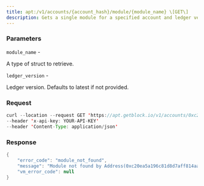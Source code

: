```yaml
---
title: apt:/v1/accounts/{account_hash}/module/{module_name} \[GET\]
description: Gets a single module for a specified account and ledger version.
---
```


### Parameters


`module_name` -

A type of struct to retrieve.

`ledger_version` -

Ledger version. Defaults to latest if not provided.

### Request

``` java
curl --location --request GET 'https://apt.getblock.io/v1/accounts/0xc20ea5a196c81d8d7aff814aa37f8a5823acffbc4193efd3b2aafc9ef2803255/module/coin?module_name=coin' 
--header 'x-api-key: YOUR-API-KEY' 
--header 'Content-Type: application/json' 
```

###  Response

``` java
{
    "error_code": "module_not_found",
    "message": "Module not found by Address(0xc20ea5a196c81d8d7aff814aa37f8a5823acffbc4193efd3b2aafc9ef2803255), Module name(coin) and Ledger version(152087584)",
    "vm_error_code": null
}
```

